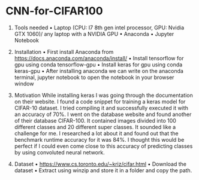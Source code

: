 # CNN-for-CIFAR100
1.	Tools needed
•	Laptop (CPU: I7 8th gen intel processor, GPU: Nvidia GTX 1060)/ any laptop with a NVIDIA GPU
•	Anaconda
•	Jupyter Notebook

2.	Installation
•	First install Anaconda from https://docs.anaconda.com/anaconda/install/
•	Install tensorflow for gpu using conda tensorflow-gpu
•	Install keras for gpu using conda keras-gpu
•	After installing anaconda we can write on the anaconda terminal, jupyter notebook to open the notebook in your browser window

3.	Motivation
While installing keras I was going through the documentation on their website. I found a code snippet for training a keras model for CIFAR-10 dataset. I tried compiling it and successfully executed it with an accuracy of 70%. I went on the database website and found another of their database CIFAR-100. It contained images divided into 100 different classes and 20 different super classes. It sounded like a challenge for me. I researched a lot about it and found out that the benchmark runtime accuracy for it was 84%. I thought this would be perfect if I could even come close to this accuracy of predicting classes by using convoluted neural network.

4.	Dataset
•	https://www.cs.toronto.edu/~kriz/cifar.html
•	Download the dataset
•	Extract using winzip and store it in a folder and copy the path.
